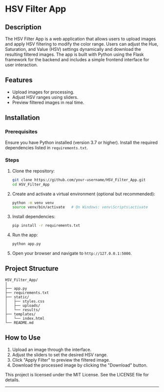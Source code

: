 # HSV Filter App

## Description
The HSV Filter App is a web application that allows users to upload images and apply HSV filtering to modify the color range. Users can adjust the Hue, Saturation, and Value (HSV) settings dynamically and download the resulting filtered images. The app is built with Python using the Flask framework for the backend and includes a simple frontend interface for user interaction.

## Features
- Upload images for processing.
- Adjust HSV ranges using sliders.
- Preview filtered images in real time.

## Installation

### Prerequisites
Ensure you have Python installed (version 3.7 or higher). Install the required dependencies listed in `requirements.txt`.

### Steps
1. Clone the repository:
   ```bash
   git clone https://github.com/your-username/HSV_Filter_App.git
   cd HSV_Filter_App
   ```
2. Create and activate a virtual environment (optional but recommended):
   ```bash
   python -m venv venv
   source venv/bin/activate   # On Windows: venv\Scripts\activate
   ```
3. Install dependencies:
   ```bash
   pip install -r requirements.txt
   ```
4. Run the app:
   ```bash
   python app.py
   ```
5. Open your browser and navigate to `http://127.0.0.1:5000`.

## Project Structure
```
HSV_Filter_App/
│
├── app.py
├── requirements.txt
├── static/
│   ├── styles.css
│   ├── uploads/
│   └── results/
├── templates/
│   └── index.html
└── README.md
```

## How to Use
1. Upload an image through the interface.
2. Adjust the sliders to set the desired HSV range.
3. Click "Apply Filter" to preview the filtered image.
4. Download the processed image by clicking the "Download" button.

This project is licensed under the MIT License. See the LICENSE file for details.

---